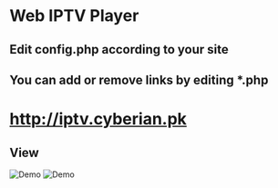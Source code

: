 # Web IPTV Player
## Edit config.php according to your site
## You can add or remove links by editing *.php

# http://iptv.cyberian.pk

## View
![Demo](https://raw.githubusercontent.com/telase/Web-IPTV-Player/master/view1.jpg)
![Demo](https://raw.githubusercontent.com/telase/Web-IPTV-Player/master/view.jpg)


